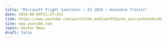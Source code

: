 ```yaml
---
title: "Microsoft Flight Simulator – E3 2019 – Announce Trailer"
date: 2019-06-09T21:37:43Z
link: https://www.youtube.com/watch?utm_medium=RSS&utm_source=hune&v=ReDDgFfWlS4
site: www.youtube.com
topic: Hacker News
draft: false
---
```

